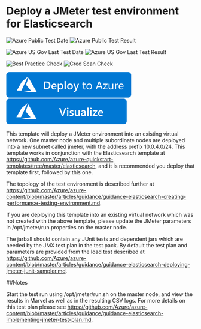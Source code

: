 # Deploy a JMeter test environment for Elasticsearch

![Azure Public Test Date](https://azurequickstartsservice.blob.core.windows.net/badges/elasticsearch-jmeter/PublicLastTestDate.svg)
![Azure Public Test Result](https://azurequickstartsservice.blob.core.windows.net/badges/elasticsearch-jmeter/PublicDeployment.svg)

![Azure US Gov Last Test Date](https://azurequickstartsservice.blob.core.windows.net/badges/elasticsearch-jmeter/FairfaxLastTestDate.svg)
![Azure US Gov Last Test Result](https://azurequickstartsservice.blob.core.windows.net/badges/elasticsearch-jmeter/FairfaxDeployment.svg)

![Best Practice Check](https://azurequickstartsservice.blob.core.windows.net/badges/elasticsearch-jmeter/BestPracticeResult.svg)
![Cred Scan Check](https://azurequickstartsservice.blob.core.windows.net/badges/elasticsearch-jmeter/CredScanResult.svg)

[![Deploy To Azure](https://raw.githubusercontent.com/Azure/azure-quickstart-templates/master/1-CONTRIBUTION-GUIDE/images/deploytoazure.svg?sanitize=true)](https://portal.azure.com/#create/Microsoft.Template/uri/https%3A%2F%2Fraw.githubusercontent.com%2FAzure%2Fazure-quickstart-templates%2Fmaster%2Felasticsearch-jmeter%2Fazuredeploy.json)  [![Visualize](https://raw.githubusercontent.com/Azure/azure-quickstart-templates/master/1-CONTRIBUTION-GUIDE/images/visualizebutton.svg?sanitize=true)](http://armviz.io/#/?load=https%3A%2F%2Fraw.githubusercontent.com%2FAzure%2Fazure-quickstart-templates%2Fmaster%2Felasticsearch-jmeter%2Fazuredeploy.json)

This template will deploy a JMeter environment into an existing virtual network. One master node and multiple subordinate nodes are deployed into a new subnet called jmeter, with the address prefix 10.0.4.0/24. This template works in conjunction with the Elasticsearch template at https://github.com/Azure/azure-quickstart-templates/tree/master/elasticsearch, and it is recommended you deploy that template first, followed by this one. 

The topology of the test environment is described further at https://github.com/Azure/azure-content/blob/master/articles/guidance/guidance-elasticsearch-creating-performance-testing-environment.md.

If you are deploying this template into an existing virtual network which was not created with the above template, please update the JMeter parameters in /opt/jmeter/run.properties on the master node.

The jarball should contain any JUnit tests and dependent jars which are needed by the JMX test plan in the test pack. By default the test plan and parameters are provided from the load test described at https://github.com/Azure/azure-content/blob/master/articles/guidance/guidance-elasticsearch-deploying-jmeter-junit-sampler.md. 

##Notes

Start the test run using /opt/jmeter/run.sh on the master node, and view the results in Marvel as well as in the resulting CSV logs. For more details on this test plan please see https://github.com/Azure/azure-content/blob/master/articles/guidance/guidance-elasticsearch-implementing-jmeter-test-plan.md. 



